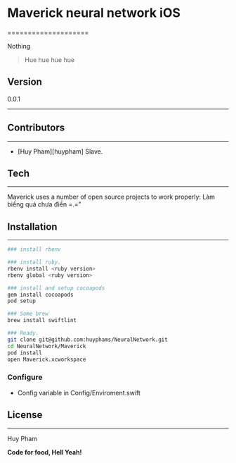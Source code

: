 # Maverick neural network iOS
====================

Nothing

> Hue hue hue hue

## Version
0.0.1

--------------------
## Contributors
--------------------

* [Huy Pham][huypham] Slave.

## Tech
--------------------

Maverick uses a number of open source projects to work properly:
Làm biếng quá chưa điền =.="

## Installation
--------------------

```sh
### install rbenv

### install ruby.
rbenv install <ruby version>
rbenv global <ruby version>

### install and setup cocoapods
gem install cocoapods
pod setup

### Some brew
brew install swiftlint

### Ready.
git clone git@github.com:huyphams/NeuralNetwork.git
cd NeuralNetwork/Maverick
pod install
open Maverick.xcworkspace
```

### Configure

* Config variable in Config/Enviroment.swift

## License
----

Huy Pham

**Code for food, Hell Yeah!**
